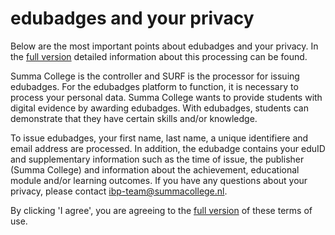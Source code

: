 # edubadges and your privacy

Below are the most important points about edubadges and your privacy. In the [full version](https://raw.githubusercontent.com/edubadges/privacy/master/mbo/summa-college/edubadges-formal-text-en.md) detailed information about this processing can be found.

Summa College is the controller and SURF is the processor for issuing edubadges. For the edubadges platform to function, it is necessary to process your personal data. Summa College wants to provide students with digital evidence by awarding edubadges. With edubadges, students can demonstrate that they have certain skills and/or knowledge.

To issue edubadges, your first name, last name, a unique identifiere and email address are processed. In addition, the edubadge contains your eduID and supplementary information such as the time of issue, the publisher (Summa College) and information about the achievement, educational module and/or learning outcomes. If you have any questions about your privacy, please contact [ibp-team@summacollege.nl](mailto:ibp-team@summacollege.nl). 

By clicking 'I agree', you are agreeing to the [full version](https://raw.githubusercontent.com/edubadges/privacy/master/mbo/summa-college/edubadges-formal-text-en.md) of these terms of use.
